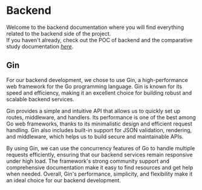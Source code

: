 # Backend

Welcome to the backend documentation where you will find everything related to the backend side of the project. \
If you haven't already, check out the POC of backend and the comparative study documentation [*here*](./POC.md#backend).

## Gin

For our backend development, we chose to use Gin, a high-performance web framework for the Go programming language. Gin is known for its speed and efficiency, making it an excellent choice for building robust and scalable backend services.

Gin provides a simple and intuitive API that allows us to quickly set up routes, middleware, and handlers. Its performance is one of the best among Go web frameworks, thanks to its minimalistic design and efficient request handling. Gin also includes built-in support for JSON validation, rendering, and middleware, which helps us to build secure and maintainable APIs.

By using Gin, we can use the concurrency features of Go to handle multiple requests efficiently, ensuring that our backend services remain responsive under high load. The framework's strong community support and comprehensive documentation make it easy to find resources and get help when needed. Overall, Gin's performance, simplicity, and flexibility make it an ideal choice for our backend development.
